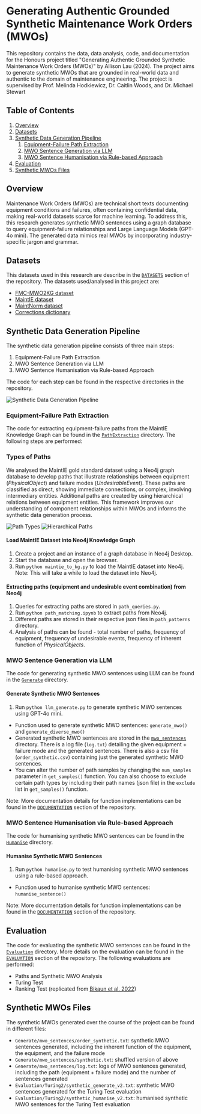 # Generating Authentic Grounded Synthetic Maintenance Work Orders (MWOs)

This repository contains the data, data analysis, code, and documentation for the Honours project titled "Generating Authentic Grounded Synthetic Maintenance Work Orders (MWOs)" by Allison Lau (2024). The project aims to generate synthetic MWOs that are grounded in real-world data and authentic to the domain of maintenance engineering. The project is supervised by Prof. Melinda Hodkiewicz, Dr. Caitlin Woods, and Dr. Michael Stewart

## Table of Contents

1. [Overview](#overview)
2. [Datasets](#datasets)
3. [Synthetic Data Generation Pipeline](#synthetic-data-generation-pipeline)
    1. [Equipment-Failure Path Extraction](#equipment-failure-path-extraction)
    2. [MWO Sentence Generation via LLM](#mwo-sentence-generation-via-llm)
    3. [MWO Sentence Humanisation via Rule-based Approach](#mwo-sentence-humanisation-via-rule-based-approach)
4. [Evaluation](#evaluation)
5. [Synthetic MWOs Files](#synthetic-mwos-files)

## Overview

Maintenance Work Orders (MWOs) are technical short texts documenting equipment conditions and failures, often containing confidential data, making real-world datasets scarce for machine learning. To address this, this research generates synthetic MWO sentences using a graph database to query equipment-failure relationships and Large Language Models (GPT-4o mini). The generated data mimics real MWOs by incorporating industry-specific jargon and grammar. 

## Datasets

This datasets used in this research are describe in the [`DATASETS`](https://github.com/nlp-tlp/Hons24_AllisonLau/blob/main/DATASETS.md) section of the repository. The datasets used/analysed in this project are:

- [FMC-MWO2KG dataset](https://paperswithcode.com/dataset/fmc-mwo2kg)
- [MaintIE dataset](https://github.com/nlp-tlp/maintie)
- [MaintNorm dataset](https://github.com/nlp-tlp/maintnorm)
- [Corrections dictionary](https://github.com/nlp-tlp/Hons24_AllisonLau/tree/main/data/Corrections)

## Synthetic Data Generation Pipeline

The synthetic data generation pipeline consists of three main steps:
1. Equipment-Failure Path Extraction
2. MWO Sentence Generation via LLM
3. MWO Sentence Humanisation via Rule-based Approach

The code for each step can be found in the respective directories in the repository.

![Synthetic Data Generation Pipeline](Images/process.png)

### Equipment-Failure Path Extraction

The code for extracting equipment-failure paths from the MaintIE Knowledge Graph can be found in the [`PathExtraction`](https://github.com/nlp-tlp/Hons24_AllisonLau/tree/main/PathExtraction) directory. The following steps are performed:

### Types of Paths

We analysed the MaintIE gold standard dataset using a Neo4j graph database to develop paths that illustrate relationships between equipment (*PhysicalObject*) and failure modes (*UndesirableEvent*). These paths are classified as direct, showing immediate connections, or complex, involving intermediary entities. Additional paths are created by using hierarchical relations between equipment entities. This framework improves our understanding of component relationships within MWOs and informs the synthetic data generation process.

![Path Types](Images/paths.png)
![Hierarchical Paths](Images/hierarchical.png)

#### Load MaintIE Dataset into Neo4j Knowledge Graph

1. Create a project and an instance of a graph database in Neo4j Desktop.
2. Start the database and open the browser.
3. Run `python maintie_to_kg.py` to load the MaintIE dataset into Neo4j.
Note: This will take a while to load the dataset into Neo4j.

#### Extracting paths (equipment and undesirable event combination) from Neo4j

1. Queries for extracting paths are stored in `path_queries.py`.
2. Run `python path_matching.ipynb` to extract paths from Neo4j.
3. Different paths are stored in their respective json files in `path_patterns` directory.
4. Analysis of paths can be found - total number of paths, frequency of equipment, frequency of undesirable events, frequency of inherent function of *PhysicalObjects*.

### MWO Sentence Generation via LLM

The code for generating synthetic MWO sentences using LLM can be found in the [`Generate`](https://github.com/nlp-tlp/Hons24_AllisonLau/tree/main/Generate) directory. 

#### Generate Synthetic MWO Sentences

1. Run `python llm_generate.py` to generate synthetic MWO sentences using GPT-4o mini.
- Function used to generate synthetic MWO sentences: `generate_mwo()` and `generate_diverse_mwo()`
- Generated synthetic MWO sentences are stored in the [`mwo_sentences`](https://github.com/nlp-tlp/Hons24_AllisonLau/blob/main/Generate/mwo_sentences) directory. There is a log file (`log.txt`) detailing the given equipment + failure mode and the generated sentences. There is also a csv file (`order_synthetic.csv`) containing just the generated synthetic MWO sentences.
- You can alter the number of path samples by changing the `num_samples` parameter in `get_samples()` function. You can also choose to exclude certain path types by including their path names (json file) in the `exclude` list in `get_samples()` function.

Note: More documentation details for function implementations can be found in the [`DOCUMENTATION`](https://github.com/nlp-tlp/Hons24_AllisonLau/blob/main/DOCUMENTATION.md) section of the repository.

### MWO Sentence Humanisation via Rule-based Approach

The code for humanising synthetic MWO sentences can be found in the [`Humanise`](https://github.com/nlp-tlp/Hons24_AllisonLau/tree/main/Humanise) directory. 

#### Humanise Synthetic MWO Sentences

1. Run `python humanise.py` to test humanising synthetic MWO sentences using a rule-based approach.
- Function used to humanise synthetic MWO sentences: `humanise_sentence()`

Note: More documentation details for function implementations can be found in the [`DOCUMENTATION`](https://github.com/nlp-tlp/Hons24_AllisonLau/blob/main/DOCUMENTATION.md) section of the repository.

## Evaluation

The code for evaluating the synthetic MWO sentences can be found in the [`Evaluation`](https://github.com/nlp-tlp/Hons24_AllisonLau/tree/main/Evaluation) directory. More details on the evaluation can be found in the [`EVALUATION`](https://github.com/nlp-tlp/Hons24_AllisonLau/blob/main/EVALUATION.md) section of the repository. The following evaluations are performed:
- Paths and Synthetic MWO Analysis
- Turing Test
- Ranking Test (replicated from [Bikaun et al. 2022](https://github.com/nlp-tlp/cfg_technical_short_text))

## Synthetic MWOs Files

The synthetic MWOs generated over the course of the project can be found in different files:
- `Generate/mwo_sentences/order_synthetic.txt`: synthetic MWO sentences generated, including the inherent function of the equipment, the equipment, and the failure mode
- `Generate/mwo_sentences/synthetic.txt`: shuffled version of above
- `Generate/mwo_sentences/log.txt`: logs of MWO sentences generated, including the path (equipment + failure mode) and the number of sentences generated
- `Evaluation/Turing2/synthetic_generate_v2.txt`: synthetic MWO sentences generated for the Turing Test evaluation
- `Evaluation/Turing2/synthetic_humanise_v2.txt`: humanised synthetic MWO sentences for the Turing Test evaluation